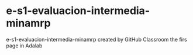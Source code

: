 # e-s1-evaluacion-intermedia-minamrp
e-s1-evaluacion-intermedia-minamrp created by GitHub Classroom
the firs page in Adalab
